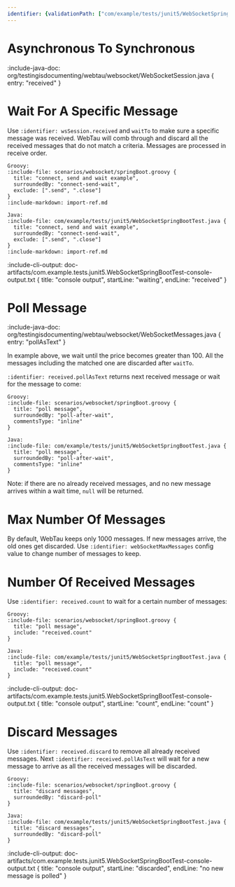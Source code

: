 ```yaml
---
identifier: {validationPath: ["com/example/tests/junit5/WebSocketSpringBootTest.java", "org/testingisdocumenting/webtau/websocket/WebSocketConfig.java"]}
---
```


# Asynchronous To Synchronous

:include-java-doc: org/testingisdocumenting/webtau/websocket/WebSocketSession.java { entry: "received" }

# Wait For A Specific Message

Use `:identifier: wsSession.received` and `waitTo` to make sure a specific message was received. WebTau will comb through and discard all the received messages that do not match a criteria.
Messages are processed in receive order.

```tabs
Groovy:
:include-file: scenarios/websocket/springBoot.groovy {
  title: "connect, send and wait example", 
  surroundedBy: "connect-send-wait", 
  exclude: [".send", ".close"]
}
:include-markdown: import-ref.md

Java:
:include-file: com/example/tests/junit5/WebSocketSpringBootTest.java {
  title: "connect, send and wait example", 
  surroundedBy: "connect-send-wait",
  exclude: [".send", ".close"]
}
:include-markdown: import-ref.md
```

:include-cli-output: doc-artifacts/com.example.tests.junit5.WebSocketSpringBootTest-console-output.txt {
  title: "console output",
  startLine: "waiting", 
  endLine: "received"
}

# Poll Message

:include-java-doc: org/testingisdocumenting/webtau/websocket/WebSocketMessages.java { entry: "pollAsText" }

In example above, we wait until the price becomes greater than 100. All the messages including the matched one are discarded after `waitTo`.

`:identifier: received.pollAsText` returns next received message or wait for the message to come:

```tabs
Groovy:
:include-file: scenarios/websocket/springBoot.groovy {
  title: "poll message", 
  surroundedBy: "poll-after-wait",
  commentsType: "inline"
}

Java:
:include-file: com/example/tests/junit5/WebSocketSpringBootTest.java {
  title: "poll message", 
  surroundedBy: "poll-after-wait",
  commentsType: "inline"
}
```

Note: if there are no already received messages, and no new message arrives within a wait time, `null` will be returned.

# Max Number Of Messages

By default, WebTau keeps only 1000 messages. If new messages arrive, the old ones get discarded. 
Use `:identifier: webSocketMaxMessages` config value to change number of messages to keep.

# Number Of Received Messages

Use `:identifier: received.count` to wait for a certain number of messages:

```tabs
Groovy:
:include-file: scenarios/websocket/springBoot.groovy {
  title: "poll message", 
  include: "received.count"
}

Java:
:include-file: com/example/tests/junit5/WebSocketSpringBootTest.java {
  title: "poll message", 
  include: "received.count"
}
```

:include-cli-output: doc-artifacts/com.example.tests.junit5.WebSocketSpringBootTest-console-output.txt {
  title: "console output",
  startLine: "count",
  endLine: "count"
}

# Discard Messages

Use `:identifier: received.discard` to remove all already received messages. 
Next `:identifier: received.pollAsText` will wait for a new message to arrive as all the received messages will be discarded.

```tabs
Groovy:
:include-file: scenarios/websocket/springBoot.groovy {
  title: "discard messages", 
  surroundedBy: "discard-poll"
}

Java:
:include-file: com/example/tests/junit5/WebSocketSpringBootTest.java {
  title: "discard messages", 
  surroundedBy: "discard-poll"
}
```

:include-cli-output: doc-artifacts/com.example.tests.junit5.WebSocketSpringBootTest-console-output.txt {
  title: "console output",
  startLine: "discarded",
  endLine: "no new message is polled"
}
